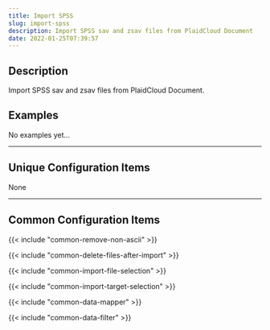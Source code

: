 ```yaml
---
title: Import SPSS
slug: import-spss
description: Import SPSS sav and zsav files from PlaidCloud Document
date: 2022-01-25T07:39:57
---
```


## Description


Import SPSS sav and zsav files from PlaidCloud Document.

## Examples

No examples yet...

---

## Unique Configuration Items

None

---

## Common Configuration Items

{{< include "common-remove-non-ascii" >}}

{{< include "common-delete-files-after-import" >}}

{{< include "common-import-file-selection" >}}

{{< include "common-import-target-selection" >}}

{{< include "common-data-mapper" >}}

{{< include "common-data-filter" >}}
